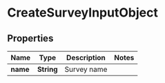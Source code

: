 
# CreateSurveyInputObject

## Properties
Name | Type | Description | Notes
------------ | ------------- | ------------- | -------------
**name** | **String** | Survey name | 



